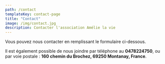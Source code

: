 ```yaml
---
path: /contact
templateKey: contact-page
title: "Contact"
image: /img/contact.jpg
description: Contacter l'association Amélie la vie
---
```


Vous pouvez nous contacter en remplissant le formulaire ci-dessous.

Il est également possible de nous joindre par téléphone au **0478224750**, ou par voie postale : **160 chemin du Brochez, 69250 Montanay, France**.
